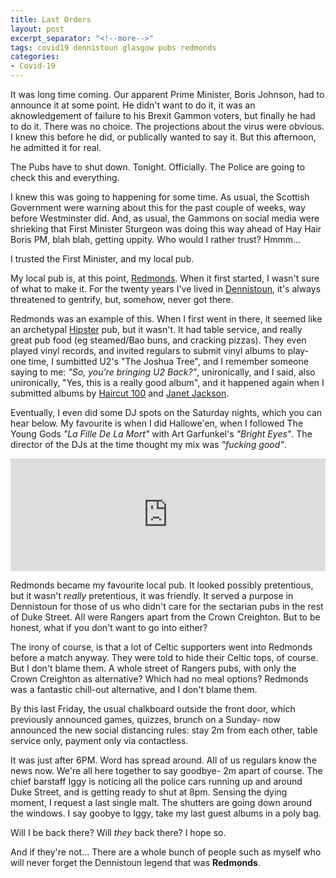 ```yaml
---
title: Last Orders
layout: post
excerpt_separator: "<!--more-->"
tags: covid19 dennistoun glasgow pubs redmonds
categories:
- Covid-19
---
```


It was long time coming. Our apparent Prime Minister, Boris Johnson, had to announce it at some point. He didn't want to do it, it was an aknowledgement of failure to his Brexit Gammon voters, but finally he had to do it. There was no choice. The projections about the virus were obvious. I knew this before he did, or publically wanted to say it. But this afternoon, he admitted it for real. <!--more-->

The Pubs have to shut down. Tonight. Officially. The Police are going to check this and everything.

I knew this was going to happening for some time. As usual, the Scottish Government were warning about this for the past couple of weeks, way before Westminster did. And, as usual, the Gammons on social media were shrieking that First Minister Sturgeon was doing this way ahead of Hay Hair Boris PM, blah blah, getting uppity. Who would I rather trust? Hmmm...

I trusted the First Minister, and my local pub.

My local pub is, at this point, [Redmonds](https://www.facebook.com/redmondsofdennistoun/). When it first started, I wasn't sure of what to make it. For the twenty years I've lived in [Dennistoun](https://en.wikipedia.org/wiki/Dennistoun), it's always threatened to gentrify, but, somehow, never got there. 

Redmonds was an example of this. When I first went in there, it seemed like an archetypal [Hipster](https://en.wikipedia.org/wiki/Hipster_(contemporary_subculture)) pub, but it wasn't. It had table service, and really great pub food (eg steamed/Bao buns, and cracking pizzas).  They even played vinyl records, and invited regulars to submit vinyl albums to play- one time, I sumbitted U2's "The Joshua Tree", and I remember someone saying to me: *"So, you're bringing U2 Back?"*, unironically, and I said, also unironically, "Yes, this is a really good album", and it happened again when I submitted albums by [Haircut 100](https://en.wikipedia.org/wiki/Pelican_West) and [Janet Jackson](https://en.wikipedia.org/wiki/Control_(Janet_Jackson_album)). 

Eventually, I even did some DJ spots on the Saturday nights, which you can hear below. My favourite is when I did Hallowe'en, when I followed The Young Gods *"La Fille De La Mort"* with Art Garfunkel's *"Bright Eyes"*. The director of the DJs at the time thought my mix was *"fucking good"*.

<iframe width="100%" height="180" src="https://www.mixcloud.com/widget/iframe/?hide_cover=1&feed=%2Falephnaughtpix%2Fplaylists%2Fredmonds%2F" frameborder="0" ></iframe>

Redmonds became my favourite local pub. It looked possibly pretentious, but it wasn't *really* pretentious, it was friendly. It served a purpose in Dennistoun for those of us who didn't care for the sectarian pubs in the rest of Duke Street. All were Rangers apart from the Crown Creighton. But to be honest, what if you don't want to go into either? 

The irony of course, is that a lot of Celtic supporters went into Redmonds before a match anyway. They were told to hide their Celtic tops, of course. But I don't blame them. A whole street of Rangers pubs, with only the Crown Creighton as alternative? Which had no meal options? Redmonds was a fantastic chill-out alternative, and I don't blame them.

By this last Friday, the usual chalkboard outside the front door, which previously announced games, quizzes, brunch on a Sunday- now announced the new social distancing rules: stay 2m from each other, table service only, payment only via contactless. 

It was just after 6PM. Word has spread around. All of us regulars know the news now. We're all here together to say goodbye- 2m apart of course. The chief barstaff Iggy is noticing all the police cars running up and around Duke Street, and is getting ready to shut at 8pm. Sensing the dying moment, I request a last single malt. The shutters are going down around the windows. I say goobye to Iggy, take my last guest albums in a poly bag.

Will I be back there? Will *they* back there? I hope so.

And if they're not... There are a whole bunch of people such as myself who will never forget the Dennistoun legend that was **Redmonds**.